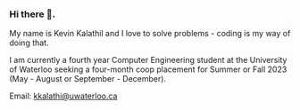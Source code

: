 ### Hi there 👋. 

My name is Kevin Kalathil and I love to solve problems - coding is my way of doing that. 

I am currently a fourth year Computer Engineering student at the University of Waterloo seeking a four-month coop placement for Summer or Fall 2023 (May - August or September - December).

Email: kkalathi@uwaterloo.ca

<!--
**KevinKalathil/KevinKalathil** is a ✨ _special_ ✨ repository because its `README.md` (this file) appears on your GitHub profile.

Here are some ideas to get you started:

- 🔭 I’m currently working on adding user authentication/login for ChessFlashCards
- 🌱 I’m currently learning ...
- 👯 I’m looking to collaborate on ...
- 🤔 I’m looking for help with ...
- 💬 Ask me about ...
- 😄 Pronouns: ...
- ⚡ Fun fact: ...
-->
